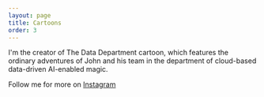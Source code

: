 ```yaml
---
layout: page
title: Cartoons
order: 3
---
```


I'm the creator of The Data Department cartoon, which features the ordinary adventures of John and his team in the department of cloud-based data-driven AI-enabled magic.

Follow me for more on [Instagram](https://www.instagram.com/the_data_department/)
 
<div id="pixlee_container"></div><script type="text/javascript">window.PixleeAsyncInit = function() {Pixlee.init({apiKey:'LTluAj9Ud1I7Q-4KpC3q'});Pixlee.addSimpleWidget({widgetId:'30379'});};</script><script src="//instafeed.assets.pxlecdn.com/assets/pixlee_widget_1_0_0.js"></script>